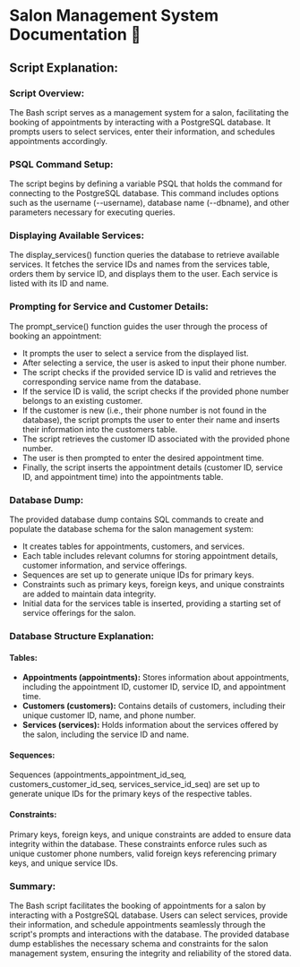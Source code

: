 # Salon Management System Documentation 🌟

## Script Explanation:
### Script Overview:
The Bash script serves as a management system for a salon, facilitating the booking of appointments by interacting with a PostgreSQL database. It prompts users to select services, enter their information, and schedules appointments accordingly.

### PSQL Command Setup:
The script begins by defining a variable PSQL that holds the command for connecting to the PostgreSQL database. This command includes options such as the username (--username), database name (--dbname), and other parameters necessary for executing queries.

### Displaying Available Services:
The display_services() function queries the database to retrieve available services. It fetches the service IDs and names from the services table, orders them by service ID, and displays them to the user. Each service is listed with its ID and name.

### Prompting for Service and Customer Details:
The prompt_service() function guides the user through the process of booking an appointment:

- It prompts the user to select a service from the displayed list.
- After selecting a service, the user is asked to input their phone number.
- The script checks if the provided service ID is valid and retrieves the corresponding service name from the database.
- If the service ID is valid, the script checks if the provided phone number belongs to an existing customer.
- If the customer is new (i.e., their phone number is not found in the database), the script prompts the user to enter their name and inserts their information into the customers table.
- The script retrieves the customer ID associated with the provided phone number.
- The user is then prompted to enter the desired appointment time.
- Finally, the script inserts the appointment details (customer ID, service ID, and appointment time) into the appointments table.

### Database Dump:
The provided database dump contains SQL commands to create and populate the database schema for the salon management system:

- It creates tables for appointments, customers, and services.
- Each table includes relevant columns for storing appointment details, customer information, and service offerings.
- Sequences are set up to generate unique IDs for primary keys.
- Constraints such as primary keys, foreign keys, and unique constraints are added to maintain data integrity.
- Initial data for the services table is inserted, providing a starting set of service offerings for the salon.

### Database Structure Explanation:
#### Tables:
- **Appointments (appointments):** Stores information about appointments, including the appointment ID, customer ID, service ID, and appointment time.
- **Customers (customers):** Contains details of customers, including their unique customer ID, name, and phone number.
- **Services (services):** Holds information about the services offered by the salon, including the service ID and name.

#### Sequences:
Sequences (appointments_appointment_id_seq, customers_customer_id_seq, services_service_id_seq) are set up to generate unique IDs for the primary keys of the respective tables.

#### Constraints:
Primary keys, foreign keys, and unique constraints are added to ensure data integrity within the database. These constraints enforce rules such as unique customer phone numbers, valid foreign keys referencing primary keys, and unique service IDs.

### Summary:
The Bash script facilitates the booking of appointments for a salon by interacting with a PostgreSQL database. Users can select services, provide their information, and schedule appointments seamlessly through the script's prompts and interactions with the database. The provided database dump establishes the necessary schema and constraints for the salon management system, ensuring the integrity and reliability of the stored data.
